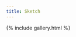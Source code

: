 ```yaml
---
title: Sketch
---
```

{% include gallery.html %}
<a-entity environment="preset: default"></a-entity>